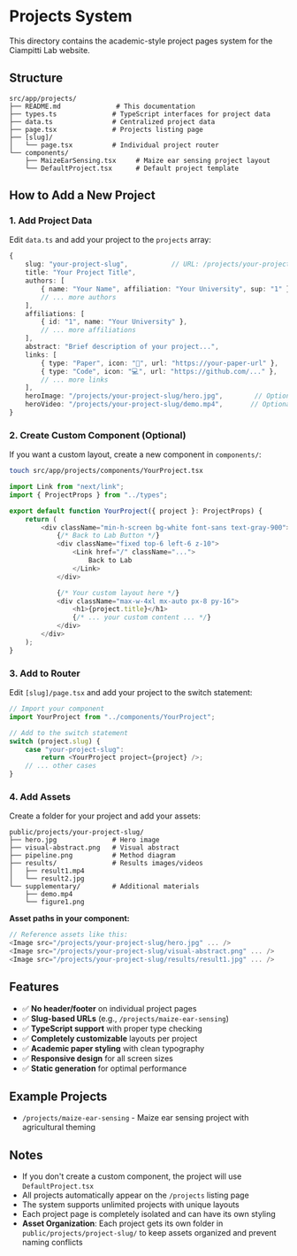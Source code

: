 # Projects System

This directory contains the academic-style project pages system for the Ciampitti Lab website.

## Structure

```
src/app/projects/
├── README.md              # This documentation
├── types.ts              # TypeScript interfaces for project data
├── data.ts               # Centralized project data
├── page.tsx              # Projects listing page
├── [slug]/
│   └── page.tsx          # Individual project router
└── components/
    ├── MaizeEarSensing.tsx     # Maize ear sensing project layout
    └── DefaultProject.tsx      # Default project template
```

## How to Add a New Project

### 1. Add Project Data

Edit `data.ts` and add your project to the `projects` array:

```typescript
{
    slug: "your-project-slug",           // URL: /projects/your-project-slug
    title: "Your Project Title",
    authors: [
        { name: "Your Name", affiliation: "Your University", sup: "1" },
        // ... more authors
    ],
    affiliations: [
        { id: "1", name: "Your University" },
        // ... more affiliations
    ],
    abstract: "Brief description of your project...",
    links: [
        { type: "Paper", icon: "📄", url: "https://your-paper-url" },
        { type: "Code", icon: "💻", url: "https://github.com/..." },
        // ... more links
    ],
    heroImage: "/projects/your-project-slug/hero.jpg",        // Optional
    heroVideo: "/projects/your-project-slug/demo.mp4",       // Optional
}
```

### 2. Create Custom Component (Optional)

If you want a custom layout, create a new component in `components/`:

```bash
touch src/app/projects/components/YourProject.tsx
```

```typescript
import Link from "next/link";
import { ProjectProps } from "../types";

export default function YourProject({ project }: ProjectProps) {
    return (
        <div className="min-h-screen bg-white font-sans text-gray-900">
            {/* Back to Lab Button */}
            <div className="fixed top-6 left-6 z-10">
                <Link href="/" className="...">
                    Back to Lab
                </Link>
            </div>

            {/* Your custom layout here */}
            <div className="max-w-4xl mx-auto px-8 py-16">
                <h1>{project.title}</h1>
                {/* ... your custom content ... */}
            </div>
        </div>
    );
}
```

### 3. Add to Router

Edit `[slug]/page.tsx` and add your project to the switch statement:

```typescript
// Import your component
import YourProject from "../components/YourProject";

// Add to the switch statement
switch (project.slug) {
    case "your-project-slug":
        return <YourProject project={project} />;
    // ... other cases
}
```

### 4. Add Assets

Create a folder for your project and add your assets:

```
public/projects/your-project-slug/
├── hero.jpg              # Hero image
├── visual-abstract.png   # Visual abstract
├── pipeline.png          # Method diagram
├── results/              # Results images/videos
│   ├── result1.mp4
│   └── result2.jpg
└── supplementary/        # Additional materials
    ├── demo.mp4
    └── figure1.png
```

**Asset paths in your component:**
```typescript
// Reference assets like this:
<Image src="/projects/your-project-slug/hero.jpg" ... />
<Image src="/projects/your-project-slug/visual-abstract.png" ... />
<Image src="/projects/your-project-slug/results/result1.jpg" ... />
```

## Features

- ✅ **No header/footer** on individual project pages
- ✅ **Slug-based URLs** (e.g., `/projects/maize-ear-sensing`)
- ✅ **TypeScript support** with proper type checking
- ✅ **Completely customizable** layouts per project
- ✅ **Academic paper styling** with clean typography
- ✅ **Responsive design** for all screen sizes
- ✅ **Static generation** for optimal performance

## Example Projects

- `/projects/maize-ear-sensing` - Maize ear sensing project with agricultural theming

## Notes

- If you don't create a custom component, the project will use `DefaultProject.tsx`
- All projects automatically appear on the `/projects` listing page
- The system supports unlimited projects with unique layouts
- Each project page is completely isolated and can have its own styling
- **Asset Organization**: Each project gets its own folder in `public/projects/project-slug/` to keep assets organized and prevent naming conflicts 